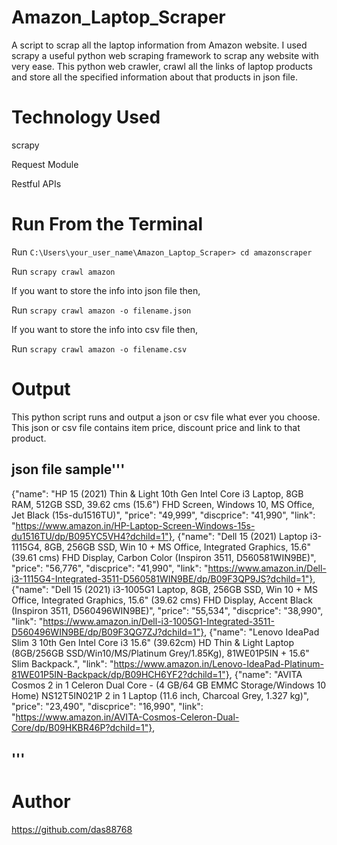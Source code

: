 # Amazon_Laptop_Scraper

A script to scrap all the laptop information from Amazon website.
I used scrapy a useful python web scraping framework to scrap any website with very ease.
This python web crawler, crawl all the links of laptop products and store all the specified information about that products in json file.


# Technology Used

scrapy

Request Module

Restful APIs 


# Run From the Terminal

Run ```C:\Users\your_user_name\Amazon_Laptop_Scraper> cd amazonscraper```

Run ```scrapy crawl amazon```

If you want to store the info into json file then,

Run ```scrapy crawl amazon -o filename.json```

If you want to store the info into csv file then,

Run ```scrapy crawl amazon -o filename.csv```


# Output

This python script runs and output a json or csv file what ever you choose.
This json or csv file contains item price, discount price and link to that product. 

## json file sample'''

{"name": "HP 15 (2021) Thin & Light 10th Gen Intel Core i3 Laptop, 8GB RAM, 512GB SSD, 39.62 cms (15.6\") FHD Screen, Windows 10, MS Office, Jet Black (15s-du1516TU)", "price": "49,999", "discprice": "41,990", "link": "https://www.amazon.in/HP-Laptop-Screen-Windows-15s-du1516TU/dp/B095YC5VH4?dchild=1"},
{"name": "Dell 15 (2021) Laptop i3-1115G4, 8GB, 256GB SSD, Win 10 + MS Office, Integrated Graphics, 15.6\" (39.61 cms) FHD Display, Carbon Color (Inspiron 3511, D560581WIN9BE)", "price": "56,776", "discprice": "41,990", "link": "https://www.amazon.in/Dell-i3-1115G4-Integrated-3511-D560581WIN9BE/dp/B09F3QP9JS?dchild=1"},
{"name": "Dell 15 (2021) i3-1005G1 Laptop, 8GB, 256GB SSD, Win 10 + MS Office, Integrated Graphics, 15.6\" (39.62 cms) FHD Display, Accent Black (Inspiron 3511, D560496WIN9BE)", "price": "55,534", "discprice": "38,990", "link": "https://www.amazon.in/Dell-i3-1005G1-Integrated-3511-D560496WIN9BE/dp/B09F3QG7ZJ?dchild=1"},
{"name": "Lenovo IdeaPad Slim 3 10th Gen Intel Core i3 15.6\" (39.62cm) HD Thin & Light Laptop (8GB/256GB SSD/Win10/MS/Platinum Grey/1.85Kg), 81WE01P5IN + 15.6\" Slim Backpack.", "link": "https://www.amazon.in/Lenovo-IdeaPad-Platinum-81WE01P5IN-Backpack/dp/B09HCH6YF2?dchild=1"},
{"name": "AVITA Cosmos 2 in 1 Celeron Dual Core - (4 GB/64 GB EMMC Storage/Windows 10 Home) NS12T5IN021P 2 in 1 Laptop (11.6 inch, Charcoal Grey, 1.327 kg)", "price": "23,490", "discprice": "16,990", "link": "https://www.amazon.in/AVITA-Cosmos-Celeron-Dual-Core/dp/B09HKBR46P?dchild=1"},

## '''

# Author
https://github.com/das88768
